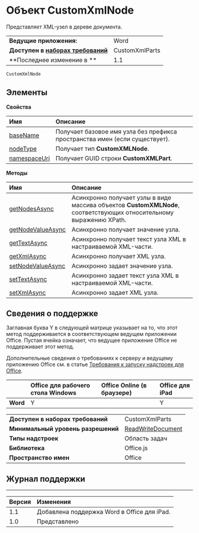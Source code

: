 
# Объект CustomXmlNode
Представляет XML-узел в дереве документа.

|||
|:-----|:-----|
|**Ведущие приложения:**|Word|
|**Доступен в [наборах требований](../../docs/overview/specify-office-hosts-and-api-requirements.md)**|CustomXmlParts|
|**Последнее изменение в **|1.1|

```js
CustomXmlNode
```


## Элементы


**Свойства**


|**Имя**|**Описание**|
|:-----|:-----|
|[baseName](../../reference/shared/customxmlnode.basename.md)|Получает базовое имя узла без префикса пространства имен (если существует).|
|[nodeType](../../reference/shared/customxmlnode.nodetype.md)|Получает тип **CustomXMLNode**.|
|[namespaceUri](../../reference/shared/customxmlnode.namespaceuri.md)|Получает GUID строки **CustomXMLPart**.|

**Методы**


|**Имя**|**Описание**|
|:-----|:-----|
|[getNodesAsync](../../reference/shared/customxmlnode.getnodesasync.md)|Асинхронно получает узлы в виде массива объектов **CustomXMLNode**, соответствующих относительному выражению XPath.|
|[getNodeValueAsync](../../reference/shared/customxmlnode.getnodevalueasync.md)|Асинхронно получает значение узла.|
|[getTextAsync](customxmlnode.gettextasync.md)|Асинхронно получает текст узла XML в настраиваемой XML-части.|
|[getXmlAsync](../../reference/shared/customxmlnode.getxmlasync.md)|Асинхронно получает XML узла.|
|[setNodeValueAsync](../../reference/shared/customxmlnode.setnodevalueasync.md)|Асинхронно задает значение узла.|
|[setTextAsync](customxmlnode.settextasync.md)|Асинхронно задает текст узла XML в настраиваемой XML-части.|
|[setXmlAsync](../../reference/shared/customxmlnode.setxmlasync.md)|Асинхронно задает XML узла.|

## Сведения о поддержке


Заглавная буква Y в следующей матрице указывает на то, что этот метод поддерживается в соответствующем ведущем приложении Office. Пустая ячейка означает, что ведущее приложение Office не поддерживает этот метод.

Дополнительные сведения о требованиях к серверу и ведущему приложению Office см. в статье [Требования к запуску надстроек для Office](../../docs/overview/requirements-for-running-office-add-ins.md).


||**Office для рабочего стола Windows**|**Office Online (в браузере)**|**Office для iPad**|
|:-----|:-----|:-----|:-----|
|**Word**|Y||Y|

|||
|:-----|:-----|
|**Доступен в наборах требований**|CustomXmlParts|
|**Минимальный уровень разрешений**|[ReadWriteDocument](../../docs/develop/requesting-permissions-for-api-use-in-content-and-task-pane-add-ins.md)|
|**Типы надстроек**|Область задач|
|**Библиотека**|Office.js|
|**Пространство имен**|Office|

## Журнал поддержки



****


|**Версия**|**Изменения**|
|:-----|:-----|
|1.1|Добавлена поддержка Word в Office для iPad.|
|1.0|Представлено|
